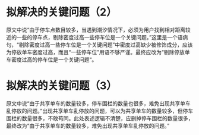 # 拟解决的关键问题（2）

原文中说“由于停车点数目较多，当遇到潮汐情况下，必须为用户找到相对距离较近的一些的停车点，剔除密度过高一些停车位是一个关键问题。”这里是一个语病句，“剔除密度过高一些停车位是一个关键问题”中密度过高缺少被修饰成分，应该为停放单车密度过高，而且“一些停车位”用语不够严谨。最终应改为“剔除停放单车密度过高的停车位是一个关键问题“。

# 拟解决的关键问题（3）

原文中说“由于共享单车的数量较多，停车围栏的数量也很多，难免出现共享单车乱停放的问题。”出现共享单车乱停放的问题，可以为共享单车的数量较多，但停车围栏的数量很多，不敢苟同。此处表述逻辑不清楚，应删掉停车围栏的数量很多，最终改为“由于共享单车的数量较多，难免出现共享单车乱停放的问题。”